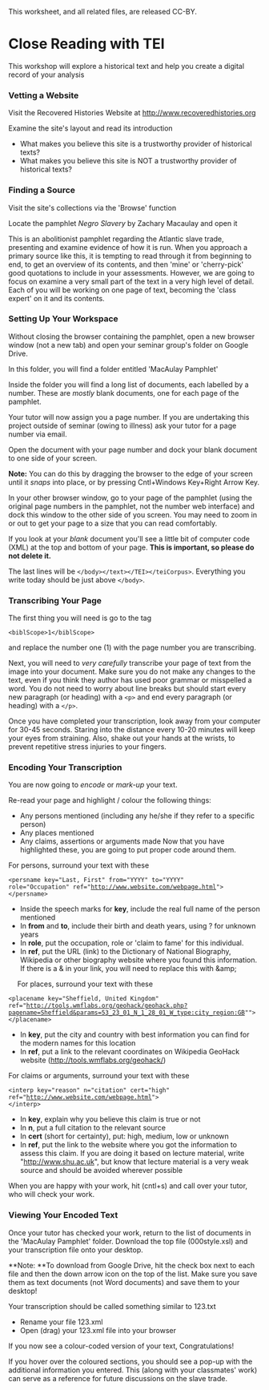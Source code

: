 This worksheet, and all related files, are released CC-BY. 

# Close Reading with TEI #

This workshop will explore a historical text and help you create a digital record of your analysis

### Vetting a Website ###

Visit the Recovered Histories Website at http://www.recoveredhistories.org

Examine the site's layout and read its introduction  
+ What makes you believe this site is a trustworthy provider of historical texts?
+ What makes you believe this site is NOT a trustworthy provider of historical texts? 
 
### Finding a Source ###

Visit the site's collections via the 'Browse' function

Locate the pamphlet *Negro Slavery* by Zachary Macaulay and open it

This is an abolitionist pamphlet regarding the Atlantic slave trade, presenting and examine evidence of how it is run.  When you approach a primary source like this, it is tempting to read through it from beginning to end, to get an overview of its contents, and then 'mine' or 'cherry-pick' good quotations to include in your assessments.  However, we are going to focus on examine a very small part of the text in a very high level of detail.  Each of you will be working on one page of text, becoming the 'class expert' on it and its contents.

### Setting Up Your Workspace ###

Without closing the browser containing the pamphlet, open a new browser window (not a new tab) and open your seminar group's folder on Google Drive.
 
In this folder, you will find a folder entitled 'MacAulay Pamphlet'

Inside the folder you will find a long list of documents, each labelled by a number. These are *mostly* blank documents, one for each page of the pamphlet.
  
Your tutor will now assign you a page number. If you are undertaking this project outside of seminar (owing to illness) ask your tutor for a page number via email.

Open the document with your page number and dock your blank document to one side of your screen.

**Note:** You can do this by dragging the browser to the edge of your screen until it *snaps* into place, or by pressing Cntl+Windows Key+Right Arrow Key.

In your other browser window, go to your page of the pamphlet (using the original page numbers in the pamphlet, not the number web interface) and dock this window to the other side of you screen.  You may need to zoom in or out to get your page to a size that you can read comfortably.

If you look at your *blank* document you'll see a little bit of computer code (XML) at the top and bottom of your page.  **This is important, so please do not delete it.**  

The last lines will be 
<code>&lt;/body&gt;&lt;/text&gt;&lt;/TEI&gt;&lt;/teiCorpus&gt;</code>. Everything you write today should be just above <code>&lt;/body&gt;</code>.

### Transcribing Your Page ###

The first thing you will need is go to the tag 

<code>&lt;biblScope&gt;1&lt;/biblScope&gt;</code>

and replace the number one (1) with the page number you are transcribing.

Next, you will need to *very carefully* transcribe your page of text from the image into your document.  Make sure you do not make any changes to the text, even if you think they author has used poor grammar or misspelled a word.  You do not need to worry about line breaks but should start every new paragraph (or heading) with a <code>&lt;p&gt;</code> and end every paragraph (or heading) with a <code>&lt;/p&gt;</code>.

Once you have completed your transcription, look away from your computer for 30-45 seconds.  Staring into the distance every 10-20 minutes will keep your eyes from straining.  Also, shake out your hands at the wrists, to prevent repetitive stress injuries to your fingers.  

### Encoding Your Transcription ###

You are now going to *encode* or *mark-up* your text.  

Re-read your page and highlight / colour the following things:

+ Any persons mentioned (including any he/she if they refer to a specific person)
+ Any places mentioned
+ Any claims, assertions or arguments made
Now that you have highlighted these, you are going to put proper code around them.

For persons, surround your text with these

<code>&lt;persname key="Last, First" from="YYYY" to="YYYY" role="Occupation" ref="http://www.website.com/webpage.html"&gt; &lt;/persname&gt;</code>

+ Inside the speech marks for **key**, include the real full name of the person mentioned 
+ In **from** and **to**, include their birth and death years, using ? for unknown years
+ In **role**, put the occupation, role or 'claim to fame' for this individual.  
+ In **ref**, put the URL (link) to the Dictionary of National Biography, Wikipedia or other biography website where you found this information. If there is a & in your link, you will need to replace this with &amp;amp;

 
For places, surround your text with these

<code>&lt;placename key="Sheffield, United Kingdom" ref="http://tools.wmflabs.org/geohack/geohack.php?pagename=Sheffield&params=53_23_01_N_1_28_01_W_type:city_region:GB""&gt; &lt;/placename&gt;</code>

+ In **key**, put the city and country with best information you can find for the modern names for this location
+ In **ref**, put a link to the relevant coordinates on Wikipedia GeoHack website (http://tools.wmflabs.org/geohack/)

For claims or arguments, surround your text with these

<code>&lt;interp key="reason" n="citation" cert="high" ref="http://www.website.com/webpage.html"&gt; &lt;/interp&gt;</code>

+ In **key**, explain why you believe this claim is true or not
+ In **n**, put a full citation to the relevant source
+ In **cert** (short for certainty), put: high, medium, low or unknown
+ In **ref**, put the link to the website where you got the information to assess this claim. If you are doing it based on lecture material, write "http://www.shu.ac.uk", but know that lecture material is a very weak source and should be avoided wherever possible

When you are happy with your work, hit (cntl+s) and call over your tutor, who will check your work.

### Viewing Your Encoded Text ###

Once your tutor has checked your work, return to the list of documents in the 'MacAulay Pamphlet' folder. Download the top file (000style.xsl) and your transcription file onto your desktop.

**Note: **To download from Google Drive, hit the check box next to each file and then the down arrow icon on the top of the list. Make sure you save them as text documents (not Word documents) and save them to your desktop!

Your transcription should be called something similar to 123.txt

+ Rename your file 123.xml
+ Open (drag) your 123.xml file into your browser

If you now see a colour-coded version of your text, Congratulations!  

If you hover over the coloured sections, you should see a pop-up with the additional information you entered.  This (along with your classmates' work) can serve as a reference for future discussions on the slave trade.
